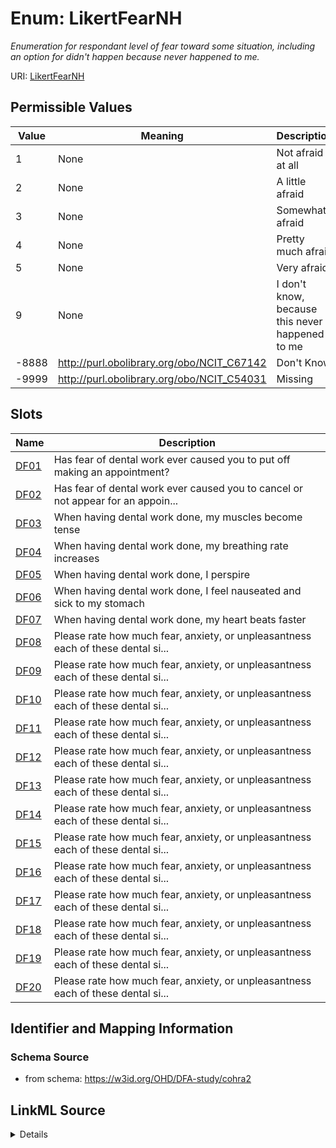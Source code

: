 # Enum: LikertFearNH 




_Enumeration for respondant level of fear toward some situation, including an option for didn't happen because never happened to me._



URI: [LikertFearNH](LikertFearNH.md)

## Permissible Values

| Value | Meaning | Description |
| --- | --- | --- |
| 1 | None | Not afraid at all |
| 2 | None | A little afraid |
| 3 | None | Somewhat afraid |
| 4 | None | Pretty much afraid |
| 5 | None | Very afraid |
| 9 | None | I don't know, because this never happened to me |
| -8888 | http://purl.obolibrary.org/obo/NCIT_C67142 | Don't Know |
| -9999 | http://purl.obolibrary.org/obo/NCIT_C54031 | Missing |




## Slots

| Name | Description |
| ---  | --- |
| [DF01](DF01.md) | Has fear of dental work ever caused you to put off making an appointment? |
| [DF02](DF02.md) | Has fear of dental work ever caused you to cancel or not appear for an appoin... |
| [DF03](DF03.md) | When having dental work done, my muscles become tense |
| [DF04](DF04.md) | When having dental work done, my breathing rate increases |
| [DF05](DF05.md) | When having dental work done, I perspire |
| [DF06](DF06.md) | When having dental work done, I feel nauseated and sick to my stomach |
| [DF07](DF07.md) | When having dental work done, my heart beats faster |
| [DF08](DF08.md) | Please rate how much fear, anxiety, or unpleasantness each of these dental si... |
| [DF09](DF09.md) | Please rate how much fear, anxiety, or unpleasantness each of these dental si... |
| [DF10](DF10.md) | Please rate how much fear, anxiety, or unpleasantness each of these dental si... |
| [DF11](DF11.md) | Please rate how much fear, anxiety, or unpleasantness each of these dental si... |
| [DF12](DF12.md) | Please rate how much fear, anxiety, or unpleasantness each of these dental si... |
| [DF13](DF13.md) | Please rate how much fear, anxiety, or unpleasantness each of these dental si... |
| [DF14](DF14.md) | Please rate how much fear, anxiety, or unpleasantness each of these dental si... |
| [DF15](DF15.md) | Please rate how much fear, anxiety, or unpleasantness each of these dental si... |
| [DF16](DF16.md) | Please rate how much fear, anxiety, or unpleasantness each of these dental si... |
| [DF17](DF17.md) | Please rate how much fear, anxiety, or unpleasantness each of these dental si... |
| [DF18](DF18.md) | Please rate how much fear, anxiety, or unpleasantness each of these dental si... |
| [DF19](DF19.md) | Please rate how much fear, anxiety, or unpleasantness each of these dental si... |
| [DF20](DF20.md) | Please rate how much fear, anxiety, or unpleasantness each of these dental si... |






## Identifier and Mapping Information







### Schema Source


* from schema: https://w3id.org/OHD/DFA-study/cohra2






## LinkML Source

<details>
```yaml
name: LikertFearNH
description: Enumeration for respondant level of fear toward some situation, including
  an option for didn't happen because never happened to me.
from_schema: https://w3id.org/OHD/DFA-study/cohra2
rank: 1000
permissible_values:
  '1':
    text: '1'
    description: Not afraid at all
  '2':
    text: '2'
    description: A little afraid
  '3':
    text: '3'
    description: Somewhat afraid
  '4':
    text: '4'
    description: Pretty much afraid
  '5':
    text: '5'
    description: Very afraid
  '9':
    text: '9'
    description: I don't know, because this never happened to me.
  '-8888':
    text: '-8888'
    description: Don't Know
    meaning: http://purl.obolibrary.org/obo/NCIT_C67142
  '-9999':
    text: '-9999'
    description: Missing
    meaning: http://purl.obolibrary.org/obo/NCIT_C54031

```
</details>
